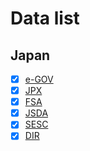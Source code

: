 # Data list

## Japan

- [x] [e-GOV](./source/egov.md)
- [x] [JPX](./source//jpx.md)
- [x] [FSA](./source/fsa.md)
- [x] [JSDA](./source/jsda.md)
- [x] [SESC](./source/sesc.md)
- [x] [DIR](./source/dir.md)
